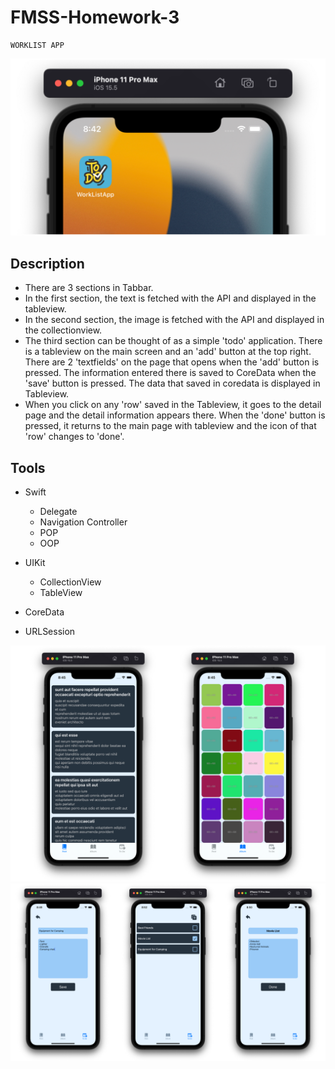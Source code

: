 # FMSS-Homework-3
    WORKLIST APP
![screenshot](https://github.com/FMSS-IOS-Patika-Bootcamp/homework-3-kerimozek/blob/main/WorkListApp/Assets.xcassets/app3.png)

## Description
- There are 3 sections in Tabbar.
- In the first section, the text is fetched with the API and displayed in the tableview.
- In the second section, the image is fetched with the API and displayed in the collectionview.
- The third section can be thought of as a simple 'todo' application. There is a tableview on the main screen and an 'add' button at the top right. There are 2 'textfields' on the page that opens when the 'add' button is pressed. The information entered there is saved to CoreData when the 'save' button is pressed. The data that saved in coredata is displayed in Tableview.
- When you click on any 'row' saved in the Tableview, it goes to the detail page and the detail information appears there. When the 'done' button is pressed, it returns to the main page with tableview and the icon of that 'row' changes to 'done'.

## Tools

- Swift 
   - Delegate
   - Navigation Controller
   - POP
   - OOP
 
- UIKit
   - CollectionView
   - TableView
 
- CoreData
- URLSession

     
![screenshot](https://github.com/FMSS-IOS-Patika-Bootcamp/homework-3-kerimozek/blob/main/WorkListApp/Assets.xcassets/app2.png)
![screenshot](https://github.com/FMSS-IOS-Patika-Bootcamp/homework-3-kerimozek/blob/main/WorkListApp/Assets.xcassets/app1.png)
